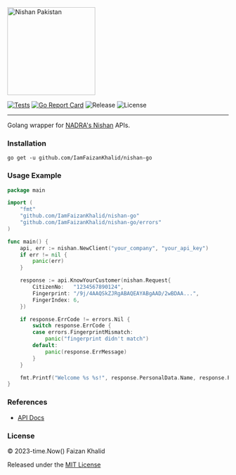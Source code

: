<img width="200" src="https://d1sr9z1pdl3mb7.cloudfront.net/wp-content/uploads/2023/05/25124833/Nishan-Pakistan-1024x482.png" alt="Nishan Pakistan">

[![Tests](https://github.com/IamFaizanKhalid/nishan-go/actions/workflows/test.yml/badge.svg)](https://github.com/IamFaizanKhalid/nishan-go/actions/workflows/test.yml) [![Go Report Card](https://goreportcard.com/badge/github.com/IamFaizanKhalid/nishan-go)](https://goreportcard.com/report/github.com/IamFaizanKhalid/nishan-go) ![Release](https://img.shields.io/github/v/release/IamFaizanKhalid/nishan-go.svg?style=flat-square) ![License](https://img.shields.io/badge/license-MIT-blue.svg)
<hr>

Golang wrapper for [NADRA's Nishan](https://nishan.nadra.gov.pk/) APIs.

### Installation

```console
go get -u github.com/IamFaizanKhalid/nishan-go
```


### Usage Example

```go
package main

import (
	"fmt"
	"github.com/IamFaizanKhalid/nishan-go"
	"github.com/IamFaizanKhalid/nishan-go/errors"
)

func main() {
	api, err := nishan.NewClient("your_company", "your_api_key")
	if err != nil {
		panic(err)
	}

	response := api.KnowYourCustomer(nishan.Request{
		CitizenNo:   "1234567890124",
		Fingerprint: "/9j/4AAQSkZJRgABAQEAYABgAAD/2wBDAA...",
		FingerIndex: 6,
	})

	if response.ErrCode != errors.Nil {
		switch response.ErrCode {
		case errors.FingerprintMismatch:
			panic("fingerprint didn't match")
		default:
			panic(response.ErrMessage)
		}
	}

	fmt.Printf("Welcome %s %s!", response.PersonalData.Name, response.PersonalData.FatherName)
}
```


### References
- [API Docs](https://nishan.nadra.gov.pk/tech-stack)

### License

© 2023-time.Now() Faizan Khalid

Released under the [MIT License](https://github.com/IamFaizanKhalid/nishan-go/blob/master/License)
